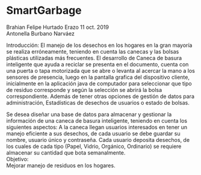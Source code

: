 # SmartGarbage  
Brahian Felipe Hurtado Erazo              												11 oct. 2019     
Antonella Burbano Narváez  

Introducción:  El manejo de los desechos en los hogares en la gran mayoría se realiza erróneamente, 
teniendo en cuenta las canecas y las bolsas plásticas utilizadas más frecuentes. El desarrollo de 
Caneca de basura inteligente que ayuda a reciclar se presenta en el documento, cuenta con una puerta 
o tapa motorizada que se abre o levanta al acercar la mano a los sensores de presencia, luego en la 
pantalla grafica del dispositivo cliente, inicialmente en la aplicación java de computador para 
seleccionar que tipo de residuo corresponde y según la selección se abrirá la bolsa correspondiente.
Además de tener otras opciones de gestión de datos para administración, Estadísticas de desechos de 
usuarios o estado de bolsas.  
 
Se desea diseñar una base de datos para almacenar y gestionar la información de una caneca de basura 
inteligente, teniendo en cuenta los siguientes aspectos:   A la caneca llegan usuarios interesados en 
tener un manejo eficiente a sus desechos, de cada usuario se debe guardar su nombre, usuario único y 
contraseña.  Cada usuario deposita desechos, de los cuales de cada tipo (Papel, Vidrio, Orgánico, Ordinario)
se requiere almacenar su cantidad que bota semanalmente.   
Objetivo:  
Mejorar manejo de residuos en los hogares.  
